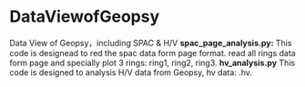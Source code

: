 # DataViewofGeopsy
Data View of Geopsy，including SPAC &amp; H/V
**spac_page_analysis.py:** This code is designead to red the spac data form page format.
read all rings data form page and specially plot 3 rings: ring1, ring2, ring3.
**hv_analysis.py** This code is designed to analysis H/V data from Geopsy, hv data: .hv.
